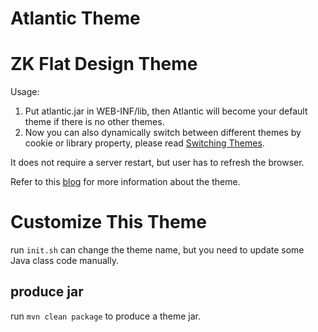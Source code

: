 Atlantic Theme
========

# ZK Flat Design Theme

Usage:

1. Put atlantic.jar in WEB-INF/lib, then Atlantic will become your default theme if there is no other themes.
2. Now you can also dynamically switch between different themes by cookie or library property, please read [Switching Themes](https://www.zkoss.org/wiki/ZK_Developer%27s_Reference/Theming_and_Styling/Switching_Themes).

It does not require a server restart, but user has to refresh the browser.

Refer to this [blog](http://blog.zkoss.org/index.php/2013/10/22/zk-7-introduces-atlantic-theme-a-new-flat-design/) for more information about the theme.


# Customize This Theme
run `init.sh` can change the theme name, but you need to update some Java class code manually. 

## produce jar
run `mvn clean package` to produce a theme jar.